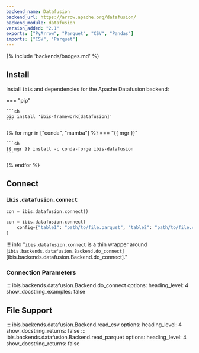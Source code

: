 ```yaml
---
backend_name: Datafusion
backend_url: https://arrow.apache.org/datafusion/
backend_module: datafusion
version_added: "2.1"
exports: ["PyArrow", "Parquet", "CSV", "Pandas"]
imports: ["CSV", "Parquet"]
---
```


{% include 'backends/badges.md' %}

## Install

Install `ibis` and dependencies for the Apache Datafusion backend:

=== "pip"

    ```sh
    pip install 'ibis-framework[datafusion]'
    ```

{% for mgr in ["conda", "mamba"] %}
=== "{{ mgr }}"

    ```sh
    {{ mgr }} install -c conda-forge ibis-datafusion
    ```

{% endfor %}

## Connect

### `ibis.datafusion.connect`

```python
con = ibis.datafusion.connect()
```

```python
con = ibis.datafusion.connect(
    config={"table1": "path/to/file.parquet", "table2": "path/to/file.csv"}
)
```

<!-- prettier-ignore-start -->
!!! info "`ibis.datafusion.connect` is a thin wrapper around [`ibis.backends.datafusion.Backend.do_connect`][ibis.backends.datafusion.Backend.do_connect]."
<!-- prettier-ignore-end -->

### Connection Parameters

<!-- prettier-ignore-start -->
::: ibis.backends.datafusion.Backend.do_connect
    options:
      heading_level: 4
      show_docstring_examples: false
<!-- prettier-ignore-end -->

## File Support

<!-- prettier-ignore-start -->
::: ibis.backends.datafusion.Backend.read_csv
    options:
      heading_level: 4
      show_docstring_returns: false
::: ibis.backends.datafusion.Backend.read_parquet
    options:
      heading_level: 4
      show_docstring_returns: false
<!-- prettier-ignore-end -->
